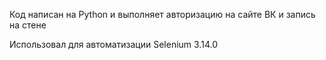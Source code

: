 Код написан на Python и выполняет авторизацию на сайте ВК и запись на стене

Использовал для автоматизации Selenium 3.14.0
